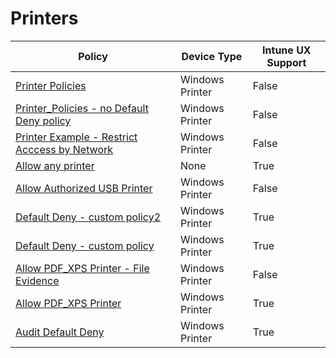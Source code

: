 # Printers

| Policy | Device Type | Intune UX Support |
|--------|-----------|-------|
| [ Printer Policies ]( Printer_Policies.md) | Windows Printer | False
| [ Printer_Policies - no Default Deny policy ]( Printer_Policies%20-%20no%20Default%20Deny%20policy.md) | Windows Printer | False
| [ Printer Example - Restrict Acccess by Network ]( Allow%20Printing%20to%20Corporate%20Network%20Printers%20Only.md) | Windows Printer | False
| [ Allow any printer ]( Allow%20any%20printer.md) | None | True
| [ Allow Authorized USB Printer ]( Allow%20Authorized%20USB%20Printer.md) | Windows Printer | False
| [ Default Deny - custom policy2 ]( Default%20Deny%20-%20custom%20policy2.md) | Windows Printer | True
| [ Default Deny - custom policy ]( Default%20Deny%20-%20custom%20policy.md) | Windows Printer | True
| [ Allow PDF_XPS Printer - File Evidence ]( Allow%20PDF_XPS%20Printer%20-%20File%20Evidence.md) | Windows Printer | False
| [ Allow PDF_XPS Printer ]( Allow%20PDF_XPS%20Printer.md) | Windows Printer | True
| [ Audit Default Deny ]( Audit%20Default%20Deny.md) | Windows Printer | True
